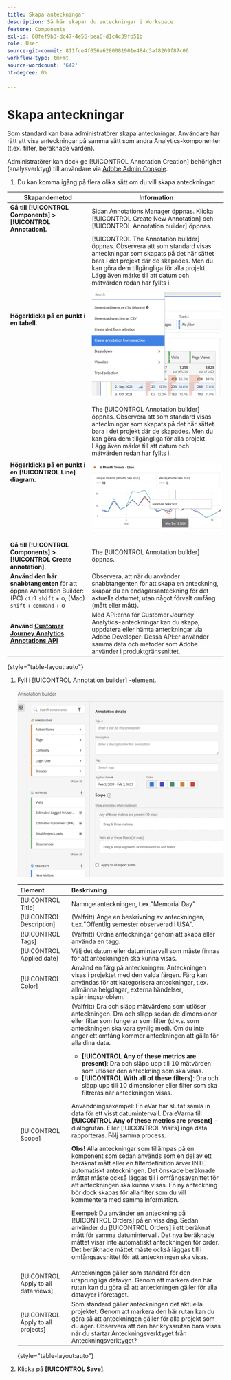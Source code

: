 ```yaml
---
title: Skapa anteckningar
description: Så här skapar du anteckningar i Workspace.
feature: Components
exl-id: 68fef9b3-dc47-4e56-bea6-d1c4c39fb51b
role: User
source-git-commit: 811fce4f056a6280081901e484c3af8209f87c06
workflow-type: tm+mt
source-wordcount: '642'
ht-degree: 0%

---
```


# Skapa anteckningar

Som standard kan bara administratörer skapa anteckningar. Användare har rätt att visa anteckningar på samma sätt som andra Analytics-komponenter (t.ex. filter, beräknade värden).

Administratörer kan dock ge [!UICONTROL Annotation Creation] behörighet (analysverktyg) till användare via [Adobe Admin Console](https://experienceleague.adobe.com/docs/analytics/admin/admin-console/permissions/analytics-tools.html).

1. Du kan komma igång på flera olika sätt om du vill skapa anteckningar:

| Skapandemetod | Information |
| --- | --- |
| **Gå till [!UICONTROL Components] > [!UICONTROL Annotation].** | Sidan Annotations Manager öppnas. Klicka [!UICONTROL Create New Annotation] och [!UICONTROL Annotation builder] öppnas. |
| **Högerklicka på en punkt i en tabell.** | [!UICONTROL The Annotation builder] öppnas. Observera att som standard visas anteckningar som skapats på det här sättet bara i det projekt där de skapades. Men du kan göra dem tillgängliga för alla projekt. Lägg även märke till att datum och mätvärden redan har fyllts i.<p>![](assets/annotate-table.png) |
| **Högerklicka på en punkt i en [!UICONTROL Line] diagram.** | The [!UICONTROL Annotation builder] öppnas. Observera att som standard visas anteckningar som skapats på det här sättet bara i det projekt där de skapades. Men du kan göra dem tillgängliga för alla projekt. Lägg även märke till att datum och mätvärden redan har fyllts i.<p>![](assets/annotate-line.png) |
| **Gå till [!UICONTROL Components] > [!UICONTROL Create annotation].** | The [!UICONTROL Annotation builder] öppnas. |
| **Använd den här snabbtangenten** för att öppna Annotation Builder: (PC) `ctrl` `shift` + o, (Mac) `shift` + `command` + o | Observera, att när du använder snabbtangenten för att skapa en anteckning, skapar du en endagarsanteckning för det aktuella datumet, utan något förvalt omfång (mått eller mått). |
| **Använd [Customer Journey Analytics Annotations API](https://developer.adobe.com/cja-apis/docs/endpoints/annotations/)** | Med API:erna för Customer Journey Analytics-anteckningar kan du skapa, uppdatera eller hämta anteckningar via Adobe Developer. Dessa API:er använder samma data och metoder som Adobe använder i produktgränssnittet. |

{style="table-layout:auto"}

1. Fyll i [!UICONTROL Annotation builder] -element.

   ![Fönstret Anteckningsinformation med fält och alternativ som beskrivs i nästa avsnitt.](assets/ann-builder.png)

   | Element | Beskrivning |
   | --- | --- |
   | [!UICONTROL Title] | Namnge anteckningen, t.ex.&quot;Memorial Day&quot; |
   | [!UICONTROL Description] | (Valfritt) Ange en beskrivning av anteckningen, t.ex.&quot;Offentlig semester observerad i USA&quot;. |
   | [!UICONTROL Tags] | (Valfritt) Ordna anteckningar genom att skapa eller använda en tagg. |
   | [!UICONTROL Applied date] | Välj det datum eller datumintervall som måste finnas för att anteckningen ska kunna visas. |
   | [!UICONTROL Color] | Använd en färg på anteckningen. Anteckningen visas i projektet med den valda färgen. Färg kan användas för att kategorisera anteckningar, t.ex. allmänna helgdagar, externa händelser, spårningsproblem. |
   | [!UICONTROL Scope] | (Valfritt) Dra och släpp mätvärdena som utlöser anteckningen. Dra och släpp sedan de dimensioner eller filter som fungerar som filter (d.v.s. som anteckningen ska vara synlig med). Om du inte anger ett omfång kommer anteckningen att gälla för alla dina data.<ul><li>**[!UICONTROL Any of these metrics are present]**: Dra och släpp upp till 10 mätvärden som utlöser den anteckning som ska visas.</li><li>**[!UICONTROL With all of these filters]**: Dra och släpp upp till 10 dimensioner eller filter som ska filtreras när anteckningen visas.</li></ul><p>Användningsexempel: En eVar har slutat samla in data för ett visst datumintervall. Dra eVarna till **[!UICONTROL Any of these metrics are present]** -dialogrutan. Eller [!UICONTROL Visits] inga data rapporteras. Följ samma process.<p>**Obs!** Alla anteckningar som tillämpas på en komponent som sedan används som en del av ett beräknat mått eller en filterdefinition ärver INTE automatiskt anteckningen. Det önskade beräknade måttet måste också läggas till i omfångsavsnittet för att anteckningen ska kunna visas. En ny anteckning bör dock skapas för alla filter som du vill kommentera med samma information.<p>Exempel: Du använder en anteckning på [!UICONTROL Orders] på en viss dag. Sedan använder du [!UICONTROL Orders] i ett beräknat mått för samma datumintervall. Det nya beräknade måttet visar inte automatiskt anteckningen för order. Det beräknade måttet måste också läggas till i omfångsavsnittet för att anteckningen ska visas. |
   | [!UICONTROL Apply to all data views] | Anteckningen gäller som standard för den ursprungliga datavyn. Genom att markera den här rutan kan du göra så att anteckningen gäller för alla datavyer i företaget. |
   | [!UICONTROL Apply to all projects] | Som standard gäller anteckningen det aktuella projektet. Genom att markera den här rutan kan du göra så att anteckningen gäller för alla projekt som du äger. Observera att den här kryssrutan bara visas när du startar Anteckningsverktyget från Anteckningsverktyget? |

   {style="table-layout:auto"}

1. Klicka på **[!UICONTROL Save]**.
